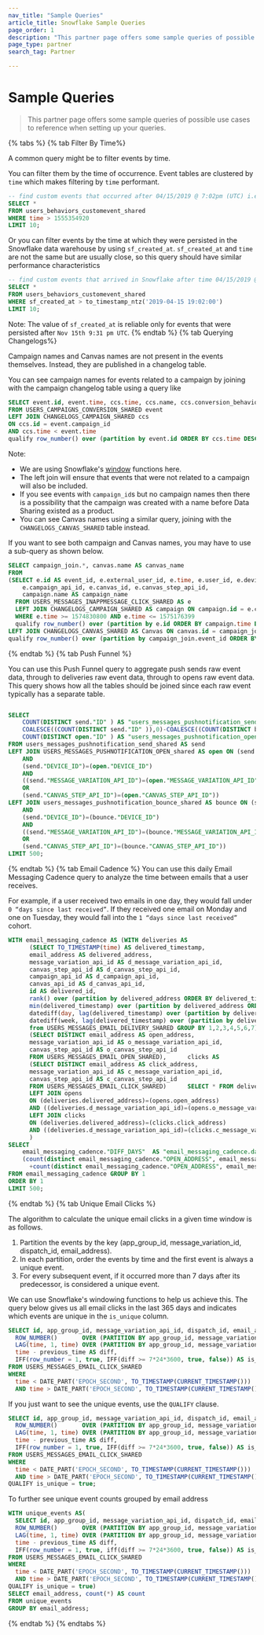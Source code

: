 ```yaml
---
nav_title: "Sample Queries"
article_title: Snowflake Sample Queries
page_order: 1
description: "This partner page offers some sample queries of possible use cases to reference when setting up your queries."
page_type: partner
search_tag: Partner

---
```


# Sample Queries

>  This partner page offers some sample queries of possible use cases to reference when setting up your queries.

{% tabs %}
  {% tab Filter By Time%}
  
  A common query might be to filter events by time.
  
  You can filter them by the time of occurrence. Event tables are clustered by `time` which makes filtering by `time` performant.

```sql
-- find custom events that occurred after 04/15/2019 @ 7:02pm (UTC) i.e. timestamp=1555354920
SELECT *
FROM users_behaviors_customevent_shared
WHERE time > 1555354920
LIMIT 10;
```
  Or you can filter events by the time at which they were persisted in the Snowflake data warehouse by using `sf_created_at`. `sf_created_at` and `time` are not the same but are usually close, so this query should have similar performance characteristics

```sql
-- find custom events that arrived in Snowflake after time 04/15/2019 @ 7:02pm (UTC)
SELECT *
FROM users_behaviors_customevent_shared
WHERE sf_created_at > to_timestamp_ntz('2019-04-15 19:02:00')
LIMIT 10;
```

Note: The value of `sf_created_at` is reliable only for events that were persisted after `Nov 15th 9:31 pm UTC`.
  {% endtab %}
  {% tab Querying Changelogs%}
  
Campaign names and Canvas names are not present in the events themselves. Instead, they are published in a changelog table. 

You can see campaign names for events related to a campaign by joining with the campaign changelog table using a query like

```sql
SELECT event.id, event.time, ccs.time, ccs.name, ccs.conversion_behaviors[event.conversion_behavior_index]
FROM USERS_CAMPAIGNS_CONVERSION_SHARED event
LEFT JOIN CHANGELOGS_CAMPAIGN_SHARED ccs
ON ccs.id = event.campaign_id
AND ccs.time < event.time
qualify row_number() over (partition by event.id ORDER BY ccs.time DESC) = 1;
```
Note:
- We are using Snowflake's [window](https://docs.snowflake.com/en/sql-reference/functions-analytic.html) functions here.
- The left join will ensure that events that were not related to a campaign will also be included.
- If you see events with `campaign_id`s but no campaign names then there is a possibility that the campaign was created with a name before Data Sharing existed as a product.
- You can see Canvas names using a similar query, joining with the `CHANGELOGS_CANVAS_SHARED` table instead.

If you want to see both campaign and Canvas names, you may have to use a sub-query as shown below.

```sql
SELECT campaign_join.*, canvas.name AS canvas_name
FROM 
(SELECT e.id AS event_id, e.external_user_id, e.time, e.user_id, e.device_id, e.sf_created_at,
    e.campaign_api_id, e.canvas_id, e.canvas_step_api_id, 
    campaign.name AS campaign_name
  FROM USERS_MESSAGES_INAPPMESSAGE_CLICK_SHARED AS e
  LEFT JOIN CHANGELOGS_CAMPAIGN_SHARED AS campaign ON campaign.id = e.campaign_id
  WHERE e.time >= 1574830800 AND e.time <= 1575176399
  qualify row_number() over (partition by e.id ORDER BY campaign.time DESC) = 1) AS campaign_join
LEFT JOIN CHANGELOGS_CANVAS_SHARED AS Canvas ON canvas.id = campaign_join.canvas_id
qualify row_number() over (partition by campaign_join.event_id ORDER BY canvas.time DESC) = 1;
```
  {% endtab %}
  {% tab Push Funnel %}

  You can use this Push Funnel query to aggregate push sends raw event data, through to deliveries raw event data, through to opens raw event data. This query shows how all the tables should be joined since each raw event typically has a separate table.

```sql

SELECT
    COUNT(DISTINCT send."ID" ) AS "users_messages_pushnotification_send.push_sent",
    COALESCE((COUNT(DISTINCT send."ID" )),0)-COALESCE((COUNT(DISTINCT bounce."ID" )),0) AS "users_messages_pushnotification_send.push_delivered",
    COUNT(DISTINCT open."ID" ) AS "users_messages_pushnotification_open.push_opens"
FROM users_messages_pushnotification_send_shared AS send
LEFT JOIN USERS_MESSAGES_PUSHNOTIFICATION_OPEN_shared AS open ON (send."USER_ID")=(open."USER_ID")
    AND
    (send."DEVICE_ID")=(open."DEVICE_ID")
    AND
    ((send."MESSAGE_VARIATION_API_ID")=(open."MESSAGE_VARIATION_API_ID")
    OR
    (send."CANVAS_STEP_API_ID")=(open."CANVAS_STEP_API_ID"))
LEFT JOIN users_messages_pushnotification_bounce_shared AS bounce ON (send."USER_ID")=(bounce."USER_ID")
    AND
    (send."DEVICE_ID")=(bounce."DEVICE_ID")
    AND
    ((send."MESSAGE_VARIATION_API_ID")=(bounce."MESSAGE_VARIATION_API_ID")
    OR
    (send."CANVAS_STEP_API_ID")=(bounce."CANVAS_STEP_API_ID"))
LIMIT 500;
```

  {% endtab %}
  {% tab Email Cadence %}
You can use this daily Email Messaging Cadence query to analyze the time between emails that a user receives.

For example, if a user received two emails in one day, they would fall under `0 “days since last received”`. If they received one email on Monday and one on Tuesday, they would fall into the `1 “days since last received”` cohort.

```sql
WITH email_messaging_cadence AS (WITH deliveries AS
      (SELECT TO_TIMESTAMP(time) AS delivered_timestamp,
      email_address AS delivered_address,
      message_variation_api_id AS d_message_variation_api_id,
      canvas_step_api_id AS d_canvas_step_api_id,
      campaign_api_id AS d_campaign_api_id,
      canvas_api_id AS d_canvas_api_id,
      id AS delivered_id,
      rank() over (partition by delivered_address ORDER BY delivered_timestamp ASC) AS delivery_event,
      min(delivered_timestamp) over (partition by delivered_address ORDER BY delivered_timestamp ASC) AS first_delivered,
      datediff(day, lag(delivered_timestamp) over (partition by delivered_address ORDER BY delivered_timestamp ASC), delivered_timestamp) AS diff_days,
      datediff(week, lag(delivered_timestamp) over (partition by delivered_address ORDER BY delivered_timestamp ASC), delivered_timestamp) AS diff_weeks
      from USERS_MESSAGES_EMAIL_DELIVERY_SHARED GROUP BY 1,2,3,4,5,6,7),      opens AS
      (SELECT DISTINCT email_address AS open_address,
      message_variation_api_id AS o_message_variation_api_id,
      canvas_step_api_id AS o_canvas_step_api_id
      FROM USERS_MESSAGES_EMAIL_OPEN_SHARED),      clicks AS
      (SELECT DISTINCT email_address AS click_address,
      message_variation_api_id AS c_message_variation_api_id,
      canvas_step_api_id AS c_canvas_step_api_id
      FROM USERS_MESSAGES_EMAIL_CLICK_SHARED)      SELECT * FROM deliveries
      LEFT JOIN opens
      ON (deliveries.delivered_address)=(opens.open_address)
      AND ((deliveries.d_message_variation_api_id)=(opens.o_message_variation_api_id) OR (deliveries.d_canvas_step_api_id)=(opens.o_canvas_step_api_id))
      LEFT JOIN clicks
      ON (deliveries.delivered_address)=(clicks.click_address)
      AND ((deliveries.d_message_variation_api_id)=(clicks.c_message_variation_api_id) OR (deliveries.d_canvas_step_api_id)=(clicks.c_canvas_step_api_id))
      )
SELECT
    email_messaging_cadence."DIFF_DAYS"  AS "email_messaging_cadence.days_since_last_received",
    (count(distinct email_messaging_cadence."OPEN_ADDRESS", email_messaging_cadence."O_MESSAGE_VARIATION_API_ID")
      +count(distinct email_messaging_cadence."OPEN_ADDRESS", email_messaging_cadence."O_CANVAS_STEP_API_ID"))/(COUNT(DISTINCT email_messaging_cadence."DELIVERED_ID" ))  AS "email_messaging_cadence.unique_open_rate"
FROM email_messaging_cadence GROUP BY 1
ORDER BY 1
LIMIT 500;
```
  {% endtab %}
  {% tab Unique Email Clicks %}
  
The algorithm to calculate the unique email clicks in a given time window is as follows.
  1. Partition the events by the key (app_group_id, message_variation_id, dispatch_id, email_address).
  2. In each partition, order the events by time and the first event is always a unique event.
  3. For every subsequent event, if it occurred more than 7 days after its predecessor, is considered a unique event.
  
We can use Snowflake's windowing functions to help us achieve this. The query below gives us all email clicks in the last 365 days and indicates which events are unique in the `is_unique` column.
  
```sql
SELECT id, app_group_id, message_variation_api_id, dispatch_id, email_address, time,
  ROW_NUMBER()       OVER (PARTITION BY app_group_id, message_variation_api_id, dispatch_id, email_address order by time) row_number,
  LAG(time, 1, time) OVER (PARTITION BY app_group_id, message_variation_api_id, dispatch_id, email_address order by time) previous_time,
  time - previous_time AS diff,
  IFF(row_number = 1, true, IFF(diff >= 7*24*3600, true, false)) AS is_unique
FROM USERS_MESSAGES_EMAIL_CLICK_SHARED
WHERE
  time < DATE_PART('EPOCH_SECOND', TO_TIMESTAMP(CURRENT_TIMESTAMP())) 
  AND time > DATE_PART('EPOCH_SECOND', TO_TIMESTAMP(CURRENT_TIMESTAMP())) - 365*24*3600; 
```
If you just want to see the unique events, use the `QUALIFY` clause.
```sql
SELECT id, app_group_id, message_variation_api_id, dispatch_id, email_address, time,
  ROW_NUMBER()       OVER (PARTITION BY app_group_id, message_variation_api_id, dispatch_id, email_address order by time) row_number,
  LAG(time, 1, time) OVER (PARTITION BY app_group_id, message_variation_api_id, dispatch_id, email_address order by time) previous_time,
  time - previous_time AS diff,
  IFF(row_number = 1, true, IFF(diff >= 7*24*3600, true, false)) AS is_unique
FROM USERS_MESSAGES_EMAIL_CLICK_SHARED
WHERE
  time < DATE_PART('EPOCH_SECOND', TO_TIMESTAMP(CURRENT_TIMESTAMP())) 
  AND time > DATE_PART('EPOCH_SECOND', TO_TIMESTAMP(CURRENT_TIMESTAMP())) - 365*24*3600
QUALIFY is_unique = true;
```
To further see unique event counts grouped by email address
```sql
WITH unique_events AS(
  SELECT id, app_group_id, message_variation_api_id, dispatch_id, email_address, time,
  ROW_NUMBER()       OVER (PARTITION BY app_group_id, message_variation_api_id, dispatch_id, email_address order by time) row_number,
  LAG(time, 1, time) OVER (PARTITION BY app_group_id, message_variation_api_id, dispatch_id, email_address order by time) previous_time,
  time - previous_time AS diff,
  IFF(row_number = 1, true, iff(diff >= 7*24*3600, true, false)) AS is_unique
FROM USERS_MESSAGES_EMAIL_CLICK_SHARED
WHERE
  time < DATE_PART('EPOCH_SECOND', TO_TIMESTAMP(CURRENT_TIMESTAMP())) 
  AND time > DATE_PART('EPOCH_SECOND', TO_TIMESTAMP(CURRENT_TIMESTAMP())) - 365*24*3600
QUALIFY is_unique = true) 
SELECT email_address, count(*) AS count
FROM unique_events
GROUP BY email_address;
```
  {% endtab %}
{% endtabs %}
